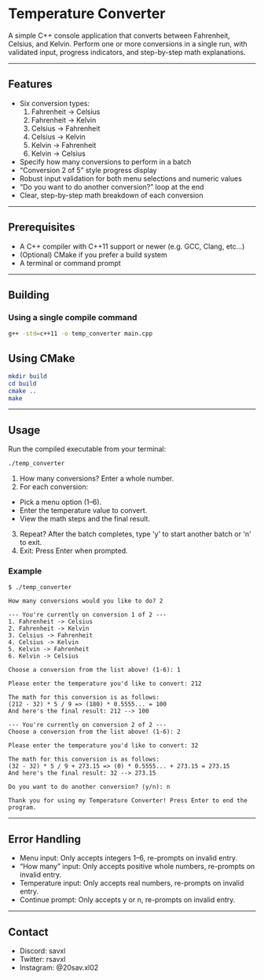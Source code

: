 # Temperature Converter

A simple C++ console application that converts between Fahrenheit, Celsius, and Kelvin.
Perform one or more conversions in a single run, with validated input, progress indicators, and step-by-step math explanations.

---

## Features

- Six conversion types:
  1. Fahrenheit → Celsius
  2. Fahrenheit → Kelvin
  3. Celsius → Fahrenheit
  4. Celsius → Kelvin
  5. Kelvin → Fahrenheit
  6. Kelvin → Celsius
- Specify how many conversions to perform in a batch
- “Conversion 2 of 5” style progress display
- Robust input validation for both menu selections and numeric values
- “Do you want to do another conversion?” loop at the end
- Clear, step-by-step math breakdown of each conversion

---

## Prerequisites

- A C++ compiler with C++11 support or newer (e.g. GCC, Clang, etc...)
- (Optional) CMake if you prefer a build system
- A terminal or command prompt

---

## Building

### Using a single compile command

```bash
g++ -std=c++11 -o temp_converter main.cpp
```

## Using CMake

```cmake
mkdir build
cd build
cmake ..
make
```

---

## Usage

Run the compiled executable from your terminal:

```bash
./temp_converter
```

1. How many conversions? Enter a whole number.
2. For each conversion:
  - Pick a menu option (1–6).
  - Enter the temperature value to convert.
  - View the math steps and the final result.
3. Repeat? After the batch completes, type 'y' to start another batch or 'n' to exit.
4. Exit: Press Enter when prompted.

### Example
```
$ ./temp_converter

How many conversions would you like to do? 2

--- You're currently on conversion 1 of 2 ---
1. Fahrenheit -> Celsius
2. Fahrenheit -> Kelvin
3. Celsius -> Fahrenheit
4. Celsius -> Kelvin
5. Kelvin -> Fahrenheit
6. Kelvin -> Celsius

Choose a conversion from the list above! (1-6): 1

Please enter the temperature you'd like to convert: 212

The math for this conversion is as follows:
(212 - 32) * 5 / 9 => (180) * 0.5555... = 100
And here's the final result: 212 --> 100

--- You're currently on conversion 2 of 2 ---
Choose a conversion from the list above! (1-6): 2

Please enter the temperature you'd like to convert: 32

The math for this conversion is as follows:
(32 - 32) * 5 / 9 + 273.15 => (0) * 0.5555... + 273.15 = 273.15
And here's the final result: 32 --> 273.15

Do you want to do another conversion? (y/n): n

Thank you for using my Temperature Converter! Press Enter to end the program.
```

---

## Error Handling

- Menu input: Only accepts integers 1–6, re-prompts on invalid entry.
- “How many” input: Only accepts positive whole numbers, re-prompts on invalid entry.
- Temperature input: Only accepts real numbers, re-prompts on invalid entry.
- Continue prompt: Only accepts y or n, re-prompts on invalid entry.

---

## Contact

- Discord: savxl
- Twitter: rsavxl
- Instagram: @20sav.xl02
